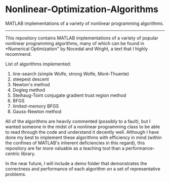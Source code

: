 # Nonlinear-Optimization-Algorithms
MATLAB implementations of a variety of nonlinear programming algorithms.

---

This repository contains MATLAB implementations of a variety of popular nonlinear programming algorithms, many of which can be found in *Numerical Optimization" by Nocedal and Wright, a text that I highly recommend.

List of algorithms implemented:

1. line-search (simple Wolfe, strong Wolfe, Mor&#233;-Thuente)
2. steepest descent
3. Newton's method
4. Dogleg method
5. Steihaug-Toint conjugate gradient trust region method
6. BFGS
7. limited-memory BFGS
8. Gauss-Newton method

All of the algorithms are heavily commented (possibly to a fault), but I wanted someone in the midst of a nonlinear programming class to be able to read through the code and understand it decently well.  Although I have done my best to implement these algorithms with efficiency in mind (within the confines of MATLAB's inherent deficiencies in this regard), this repository are far more valuable as a teaching tool than a performance-centric library.

In the near future, I will include a demo folder that demonstrates the correctness and performance of each algorithm on a set of representative problems.